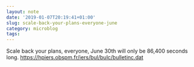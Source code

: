 ```yaml
---
layout: note
date: '2019-01-07T20:19:41+01:00'
slug: scale-back-your-plans-everyone-june
category: microblog
tags:
---
```

Scale back your plans, everyone, June 30th will only be 86,400 seconds long. https://hpiers.obspm.fr/iers/bul/bulc/bulletinc.dat

